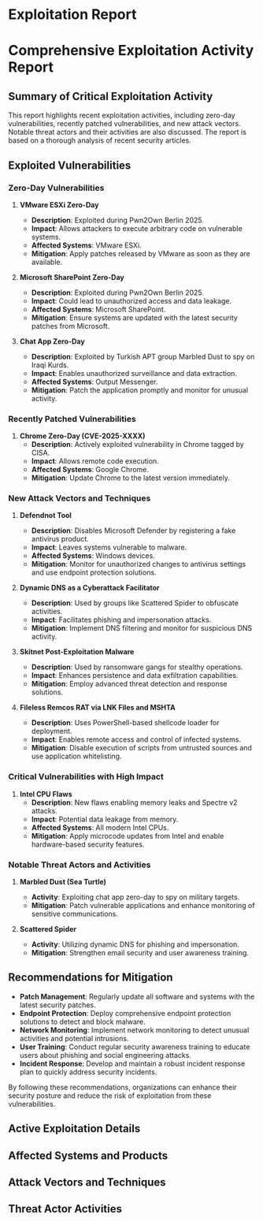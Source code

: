 # Exploitation Report

# Comprehensive Exploitation Activity Report

## Summary of Critical Exploitation Activity

This report highlights recent exploitation activities, including zero-day vulnerabilities, recently patched vulnerabilities, and new attack vectors. Notable threat actors and their activities are also discussed. The report is based on a thorough analysis of recent security articles.

## Exploited Vulnerabilities

### Zero-Day Vulnerabilities

1. **VMware ESXi Zero-Day**
   - **Description**: Exploited during Pwn2Own Berlin 2025.
   - **Impact**: Allows attackers to execute arbitrary code on vulnerable systems.
   - **Affected Systems**: VMware ESXi.
   - **Mitigation**: Apply patches released by VMware as soon as they are available.

2. **Microsoft SharePoint Zero-Day**
   - **Description**: Exploited during Pwn2Own Berlin 2025.
   - **Impact**: Could lead to unauthorized access and data leakage.
   - **Affected Systems**: Microsoft SharePoint.
   - **Mitigation**: Ensure systems are updated with the latest security patches from Microsoft.

3. **Chat App Zero-Day**
   - **Description**: Exploited by Turkish APT group Marbled Dust to spy on Iraqi Kurds.
   - **Impact**: Enables unauthorized surveillance and data extraction.
   - **Affected Systems**: Output Messenger.
   - **Mitigation**: Patch the application promptly and monitor for unusual activity.

### Recently Patched Vulnerabilities

1. **Chrome Zero-Day (CVE-2025-XXXX)**
   - **Description**: Actively exploited vulnerability in Chrome tagged by CISA.
   - **Impact**: Allows remote code execution.
   - **Affected Systems**: Google Chrome.
   - **Mitigation**: Update Chrome to the latest version immediately.

### New Attack Vectors and Techniques

1. **Defendnot Tool**
   - **Description**: Disables Microsoft Defender by registering a fake antivirus product.
   - **Impact**: Leaves systems vulnerable to malware.
   - **Affected Systems**: Windows devices.
   - **Mitigation**: Monitor for unauthorized changes to antivirus settings and use endpoint protection solutions.

2. **Dynamic DNS as a Cyberattack Facilitator**
   - **Description**: Used by groups like Scattered Spider to obfuscate activities.
   - **Impact**: Facilitates phishing and impersonation attacks.
   - **Mitigation**: Implement DNS filtering and monitor for suspicious DNS activity.

3. **Skitnet Post-Exploitation Malware**
   - **Description**: Used by ransomware gangs for stealthy operations.
   - **Impact**: Enhances persistence and data exfiltration capabilities.
   - **Mitigation**: Employ advanced threat detection and response solutions.

4. **Fileless Remcos RAT via LNK Files and MSHTA**
   - **Description**: Uses PowerShell-based shellcode loader for deployment.
   - **Impact**: Enables remote access and control of infected systems.
   - **Mitigation**: Disable execution of scripts from untrusted sources and use application whitelisting.

### Critical Vulnerabilities with High Impact

1. **Intel CPU Flaws**
   - **Description**: New flaws enabling memory leaks and Spectre v2 attacks.
   - **Impact**: Potential data leakage from memory.
   - **Affected Systems**: All modern Intel CPUs.
   - **Mitigation**: Apply microcode updates from Intel and enable hardware-based security features.

### Notable Threat Actors and Activities

1. **Marbled Dust (Sea Turtle)**
   - **Activity**: Exploiting chat app zero-day to spy on military targets.
   - **Mitigation**: Patch vulnerable applications and enhance monitoring of sensitive communications.

2. **Scattered Spider**
   - **Activity**: Utilizing dynamic DNS for phishing and impersonation.
   - **Mitigation**: Strengthen email security and user awareness training.

## Recommendations for Mitigation

- **Patch Management**: Regularly update all software and systems with the latest security patches.
- **Endpoint Protection**: Deploy comprehensive endpoint protection solutions to detect and block malware.
- **Network Monitoring**: Implement network monitoring to detect unusual activities and potential intrusions.
- **User Training**: Conduct regular security awareness training to educate users about phishing and social engineering attacks.
- **Incident Response**: Develop and maintain a robust incident response plan to quickly address security incidents.

By following these recommendations, organizations can enhance their security posture and reduce the risk of exploitation from these vulnerabilities.

## Active Exploitation Details



## Affected Systems and Products



## Attack Vectors and Techniques



## Threat Actor Activities

 